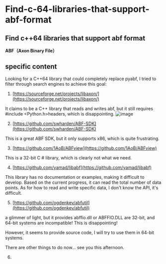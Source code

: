 # Find-c-64-libraries-that-support-abf-format
## Find c++64 libraries that support abf format

**ABF（Axon Binary File）**

## specific content

Looking for a C++64 library that could completely replace pyabf, I tried to filter through search engines to achieve this goal:

1. [https://sourceforge.net/projects/libaxon/](https://sourceforge.net/projects/libaxon/)

It claims to be a C++ library that reads and writes abf, but it still requires #include <Python.h>headers, which is disappointing.
![image](https://github.com/user-attachments/assets/926292d4-d7b9-4601-9606-4aedaf9bda34)

2. [https://github.com/swharden/ABF-SDK](https://github.com/swharden/ABF-SDK)

This is a great ABF SDK, but it only supports x86, which is quite frustrating.

3. [https://github.com/1AoB/ABFview](https://github.com/1AoB/ABFview)

This is a 32-bit C # library, which is clearly not what we need.

4. [https://github.com/yamad/libabf](https://github.com/yamad/libabf)

This library has no documentation or examples, making it difficult to develop. Based on the current progress, it can read the total number of data points. As for how to read and write specific data, I don't know the API, it's difficult.

5. [https://github.com/ogdenkev/abfutil](https://github.com/ogdenkev/abfutil)

a glimmer of light, but it provides abffio.dll or ABFFIO.DLL are 32-bit, and 64-bit systems are incompatible! This is disappointing!

However, it seems to provide source code, I will try to use them in 64-bit systems.

There are other things to do now...
see you this afternoon.

6. 
